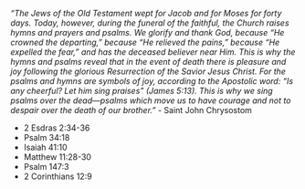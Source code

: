 *“The Jews of the Old Testament wept for Jacob and for Moses for forty days. Today, however, during the funeral of the faithful, the Church raises hymns and prayers and psalms. We glorify and thank God, because “He crowned the departing,” because “He relieved the pains,” because “He expelled the fear,” and has the deceased believer near Him.  This is why the hymns and psalms reveal that in the event of death there is pleasure and joy following the glorious Resurrection of the Savior Jesus Christ. For the psalms and hymns are symbols of joy, according to the Apostolic word: “Is any cheerful? Let him sing praises” (James 5:13). This is why we sing psalms over the dead—psalms which move us to have courage and not to despair over the death of our brother.”* - Saint John Chrysostom

- 2 Esdras 2:34-36
- Psalm 34:18
- Isaiah 41:10
- Matthew 11:28-30
- Psalm 147:3
- 2 Corinthians 12:9
